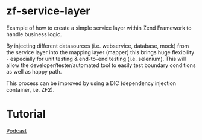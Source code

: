 zf-service-layer
================

Example of how to create a simple service layer within Zend Framework to handle business logic.

By injecting different datasources (i.e. webservice, database, mock) from the service layer into the mapping layer
(mapper) this brings huge flexibility - especially for unit testing & end-to-end testing (i.e. selenium). This will
allow the developer/tester/automated tool to easily test boundary conditions as well as happy path.

This process can be improved by using a DIC (dependency injection container, i.e. ZF2).


Tutorial
========
[Podcast](http://www.youtube.com/playlist?list=PL4lTrYcDuAfzwlro1ypv3uFUgqdyk0vMm&feature=view_all)